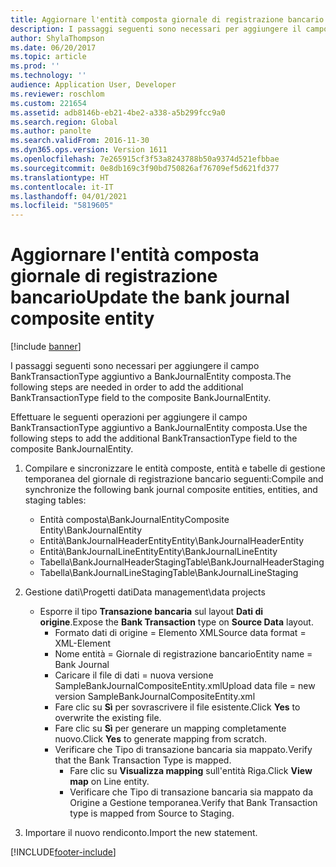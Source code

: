 ```yaml
---
title: Aggiornare l'entità composta giornale di registrazione bancario
description: I passaggi seguenti sono necessari per aggiungere il campo BankTransactionType aggiuntivo a BankJournalEntity composta.
author: ShylaThompson
ms.date: 06/20/2017
ms.topic: article
ms.prod: ''
ms.technology: ''
audience: Application User, Developer
ms.reviewer: roschlom
ms.custom: 221654
ms.assetid: adb8146b-eb21-4be2-a338-a5b299fcc9a0
ms.search.region: Global
ms.author: panolte
ms.search.validFrom: 2016-11-30
ms.dyn365.ops.version: Version 1611
ms.openlocfilehash: 7e265915cf3f53a8243788b50a9374d521efbbae
ms.sourcegitcommit: 0e8db169c3f90bd750826af76709ef5d621fd377
ms.translationtype: HT
ms.contentlocale: it-IT
ms.lasthandoff: 04/01/2021
ms.locfileid: "5819605"
---
```

# <a name="update-the-bank-journal-composite-entity"></a><span data-ttu-id="76ed9-103">Aggiornare l'entità composta giornale di registrazione bancario</span><span class="sxs-lookup"><span data-stu-id="76ed9-103">Update the bank journal composite entity</span></span>

[!include [banner](../includes/banner.md)]

<span data-ttu-id="76ed9-104">I passaggi seguenti sono necessari per aggiungere il campo BankTransactionType aggiuntivo a BankJournalEntity composta.</span><span class="sxs-lookup"><span data-stu-id="76ed9-104">The following steps are needed in order to add the additional BankTransactionType field to the composite BankJournalEntity.</span></span>

<span data-ttu-id="76ed9-105">Effettuare le seguenti operazioni per aggiungere il campo BankTransactionType aggiuntivo a BankJournalEntity composta.</span><span class="sxs-lookup"><span data-stu-id="76ed9-105">Use the following steps to add the additional BankTransactionType field to the composite BankJournalEntity.</span></span>

1.  <span data-ttu-id="76ed9-106">Compilare e sincronizzare le entità composte, entità e tabelle di gestione temporanea del giornale di registrazione bancario seguenti:</span><span class="sxs-lookup"><span data-stu-id="76ed9-106">Compile and synchronize the following bank journal composite entities, entities, and staging tables:</span></span>
    -   <span data-ttu-id="76ed9-107">Entità composta\\BankJournalEntity</span><span class="sxs-lookup"><span data-stu-id="76ed9-107">Composite Entity\\BankJournalEntity</span></span>
    -   <span data-ttu-id="76ed9-108">Entità\\BankJournalHeaderEntity</span><span class="sxs-lookup"><span data-stu-id="76ed9-108">Entity\\BankJournalHeaderEntity</span></span>
    -   <span data-ttu-id="76ed9-109">Entità\\BankJournalLineEntity</span><span class="sxs-lookup"><span data-stu-id="76ed9-109">Entity\\BankJournalLineEntity</span></span>
    -   <span data-ttu-id="76ed9-110">Tabella\\BankJournalHeaderStaging</span><span class="sxs-lookup"><span data-stu-id="76ed9-110">Table\\BankJournalHeaderStaging</span></span>
    -   <span data-ttu-id="76ed9-111">Tabella\\BankJournalLineStaging</span><span class="sxs-lookup"><span data-stu-id="76ed9-111">Table\\BankJournalLineStaging</span></span>

2.  <span data-ttu-id="76ed9-112">Gestione dati\\Progetti dati</span><span class="sxs-lookup"><span data-stu-id="76ed9-112">Data management\\data projects</span></span>
    -   <span data-ttu-id="76ed9-113">Esporre il tipo **Transazione bancaria** sul layout **Dati di origine**.</span><span class="sxs-lookup"><span data-stu-id="76ed9-113">Expose the **Bank Transaction** type on **Source Data** layout.</span></span>
        -   <span data-ttu-id="76ed9-114">Formato dati di origine = Elemento XML</span><span class="sxs-lookup"><span data-stu-id="76ed9-114">Source data format = XML-Element</span></span>
        -   <span data-ttu-id="76ed9-115">Nome entità = Giornale di registrazione bancario</span><span class="sxs-lookup"><span data-stu-id="76ed9-115">Entity name = Bank Journal</span></span>
        -   <span data-ttu-id="76ed9-116">Caricare il file di dati = nuova versione SampleBankJournalCompositeEntity.xml</span><span class="sxs-lookup"><span data-stu-id="76ed9-116">Upload data file = new version SampleBankJournalCompositeEntity.xml</span></span>
        -   <span data-ttu-id="76ed9-117">Fare clic su **Sì** per sovrascrivere il file esistente.</span><span class="sxs-lookup"><span data-stu-id="76ed9-117">Click **Yes** to overwrite the existing file.</span></span>
        -   <span data-ttu-id="76ed9-118">Fare clic su **Sì** per generare un mapping completamente nuovo.</span><span class="sxs-lookup"><span data-stu-id="76ed9-118">Click **Yes** to generate mapping from scratch.</span></span>
        -   <span data-ttu-id="76ed9-119">Verificare che Tipo di transazione bancaria sia mappato.</span><span class="sxs-lookup"><span data-stu-id="76ed9-119">Verify that the Bank Transaction Type is mapped.</span></span>
            -   <span data-ttu-id="76ed9-120">Fare clic su **Visualizza mapping** sull'entità Riga.</span><span class="sxs-lookup"><span data-stu-id="76ed9-120">Click **View map** on Line entity.</span></span>
            -   <span data-ttu-id="76ed9-121">Verificare che Tipo di transazione bancaria sia mappato da Origine a Gestione temporanea.</span><span class="sxs-lookup"><span data-stu-id="76ed9-121">Verify that Bank Transaction type is mapped from Source to Staging.</span></span>

3.  <span data-ttu-id="76ed9-122">Importare il nuovo rendiconto.</span><span class="sxs-lookup"><span data-stu-id="76ed9-122">Import the new statement.</span></span>






[!INCLUDE[footer-include](../../includes/footer-banner.md)]